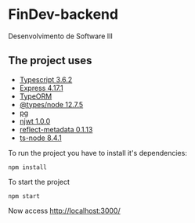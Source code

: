# FinDev-backend
Desenvolvimento de Software III

## The project uses 
* [Typescript 3.6.2](https://www.typescriptlang.org)
* [Express 4.17.1](https://www.npmjs.com/package/express)
* [TypeORM](https://typeorm.io/)
* [@types/node 12.7.5](https://www.npmjs.com/package/@types/node)
* [pg](https://www.npmjs.com/package/pg)
* [njwt 1.0.0](https://www.npmjs.com/package/njwt/v/1.0.0)
* [reflect-metadata 0.1.13](https://www.npmjs.com/package/reflect-metadata)
* [ts-node 8.4.1](https://www.npmjs.com/package/ts-node)

To run the project you have to install it's dependencies:
```
npm install
```
To start the project
```
npm start
```
Now access [http://localhost:3000/](http://localhost:3000/)
